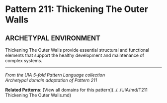 # Pattern 211: Thickening The Outer Walls

## ARCHETYPAL ENVIRONMENT

Thickening The Outer Walls provide essential structural and functional elements that support the healthy development and maintenance of complex systems.

---

*From the UIA 5-fold Pattern Language collection*  
*Archetypal domain adaptation of Pattern 211*

**Related Patterns**: [View all domains for this pattern](../../UIA/md/T211 Thickening The Outer Walls.md)